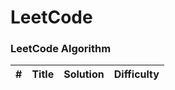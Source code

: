 
LeetCode
========

### LeetCode Algorithm


| # | Title | Solution | Difficulty |
|---| ----- | -------- | ---------- |
